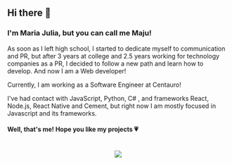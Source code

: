 <h2>Hi there 👋</h2>

<h3> I'm Maria Julia, but you can call me Maju! </h3>

<p>As soon as I left high school, I started to dedicate myself to communication and PR, but after 3 years at college and 2.5 years working for technology companies as a PR, I decided to follow a new path and learn how to develop. And now I am a Web developer!</p>

<p> Currently, I am working as a Software Engineer at Centauro!  </p>
  
<p> I've had contact with JavaScript, Python, C# , and frameworks React, Node.js, React Native and Cement, but right now I am mostly focused in Javascript and its frameworks. </p>

<h4> Well, that's me! Hope you like my projects &#128151; </h4>

<h1 align="center">
<img src="https://media0.giphy.com/media/dsKnRuALlWsZG/giphy.gif?cid=ecf05e47e568df3f8d34662fd088ef5b50c55893da43d9ee&rid=giphy.gif"/>
</h1>
